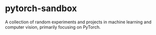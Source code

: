 # pytorch-sandbox
A collection of random experiments and projects in machine learning and computer vision, primarily focusing on PyTorch. 
